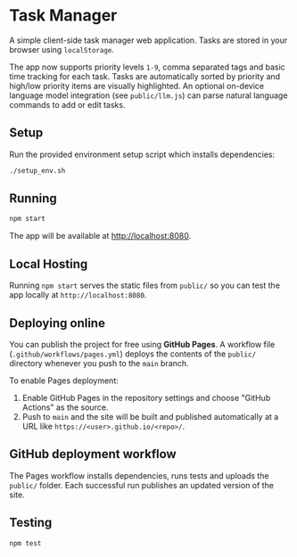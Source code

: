 # Task Manager

A simple client-side task manager web application. Tasks are stored in your browser using `localStorage`.

The app now supports priority levels `1-9`, comma separated tags and basic time tracking for each task. Tasks are automatically sorted by priority and high/low priority items are visually highlighted. An optional on-device language model integration (see `public/llm.js`) can parse natural language commands to add or edit tasks.

## Setup

Run the provided environment setup script which installs dependencies:

```bash
./setup_env.sh
```

## Running

```bash
npm start
```

The app will be available at [http://localhost:8080](http://localhost:8080).

## Local Hosting

Running `npm start` serves the static files from `public/` so you can test the
app locally at `http://localhost:8080`.

## Deploying online

You can publish the project for free using **GitHub Pages**. A workflow file
(`.github/workflows/pages.yml`) deploys the contents of the `public/` directory
whenever you push to the `main` branch.

To enable Pages deployment:

1. Enable GitHub Pages in the repository settings and choose "GitHub Actions" as
   the source.
2. Push to `main` and the site will be built and published automatically at a
   URL like `https://<user>.github.io/<repo>/`.

## GitHub deployment workflow

The Pages workflow installs dependencies, runs tests and uploads the `public/`
folder. Each successful run publishes an updated version of the site.

## Testing

```bash
npm test
```

